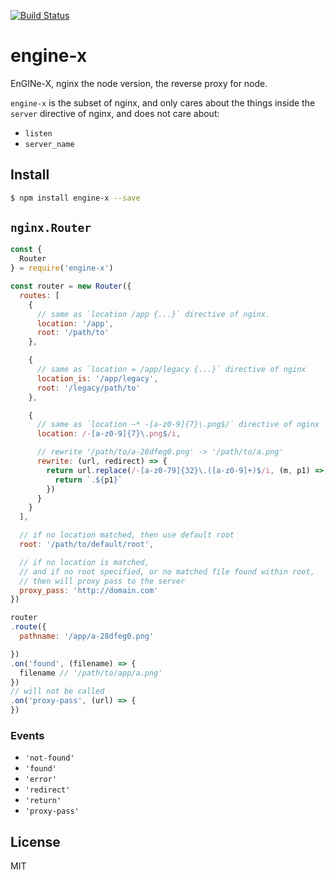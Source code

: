 [![Build Status](https://travis-ci.org/kaelzhang/node-engine-x.svg?branch=master)](https://travis-ci.org/kaelzhang/node-engine-x)
<!-- optional appveyor tst
[![Windows Build Status](https://ci.appveyor.com/api/projects/status/github/kaelzhang/node-engine-x?branch=master&svg=true)](https://ci.appveyor.com/project/kaelzhang/node-engine-x)
-->
<!-- optional npm version
[![NPM version](https://badge.fury.io/js/engine-x.svg)](http://badge.fury.io/js/engine-x)
-->
<!-- optional npm downloads
[![npm module downloads per month](http://img.shields.io/npm/dm/engine-x.svg)](https://www.npmjs.org/package/engine-x)
-->
<!-- optional dependency status
[![Dependency Status](https://david-dm.org/kaelzhang/node-engine-x.svg)](https://david-dm.org/kaelzhang/node-engine-x)
-->

# engine-x

EnGINe-X, nginx the node version, the reverse proxy for node.

`engine-x` is the subset of nginx, and only cares about the things inside the `server` directive of nginx, and does not care about:

- `listen`
- `server_name`

## Install

```sh
$ npm install engine-x --save
```

## `nginx.Router`

```js
const {
  Router
} = require('engine-x')

const router = new Router({
  routes: [
    {
      // same as `location /app {...}` directive of nginx.
      location: '/app',
      root: '/path/to'
    },

    {
      // same as `location = /app/legacy {...}` directive of nginx
      location_is: '/app/legacy',
      root: '/legacy/path/to'
    },

    {
      // same as `location ~* -[a-z0-9]{7}\.png$/` directive of nginx
      location: /-[a-z0-9]{7}\.png$/i,

      // rewrite '/path/to/a-28dfeg0.png' -> '/path/to/a.png'
      rewrite: (url, redirect) => {
        return url.replace(/-[a-z0-79]{32}\.([a-z0-9]+)$/i, (m, p1) => {
          return `.${p1}`
        })
      }
    }
  ],

  // if no location matched, then use default root
  root: '/path/to/default/root',

  // if no location is matched,
  // and if no root specified, or no matched file found within root,
  // then will proxy pass to the server
  proxy_pass: 'http://domain.com'
})

router
.route({
  pathname: '/app/a-28dfeg0.png'

})
.on('found', (filename) => {
  filename // '/path/to/app/a.png'
})
// will not be called
.on('proxy-pass', (url) => {
})
```

### Events

- `'not-found'`
- `'found'`
- `'error'`
- `'redirect'`
- `'return'`
- `'proxy-pass'`

## License

MIT
